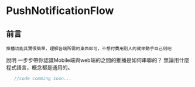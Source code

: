 # PushNotificationFlow

## 前言

```
推播功能其實很簡單，理解各端所需的東西即可，不想付費用別人的就來動手自己刻吧
```
說明
一步步帶你認識Mobile端與web端的之間的推播是如何串聯的？
無論用什麼程式語言，概念都是通用的。

 ```csharp
    //code comming soon...
 ```
